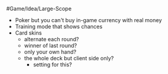 #Game/Idea/Large-Scope 

- Poker but you can't buy in-game currency with real money
- Training mode that shows chances
- Card skins
	- alternate each round?
	- winner of last round?
	- only your own hand?
	- the whole deck but client side only?
		- setting for this?